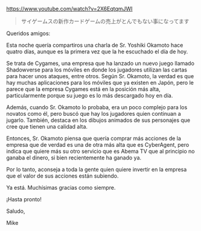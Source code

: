https://www.youtube.com/watch?v=2X6EqtqmJWI

> サイゲームスの新作カードゲームの売上がとんでもない事になってます

Queridos amigos:

Esta noche quería compartiros una charla de Sr. Yoshiki Okamoto hace quatro días, aunque es la primera vez que la he escuchado el día de hoy.

Se trata de Cygames, una empresa que ha lanzado un nuevo juego llamado Shadowverse para los móviles en donde los jugadores utilizan las cartas para hacer unos ataques, entre otros. Según Sr. Okamoto, la verdad es que hay muchas aplicaciones para los móviles que ya existen en Japón, pero le parece que la empresa Cygames está en la posición más alta, particularmente porque su juego es lo más descargado hoy en día. 

Además, cuando Sr. Okamoto lo probaba, era un poco complejo para los novatos como él, pero buscó que hay los jugadores quien continuan a jugarlo. También, destaca en los dibujos animados de sus personajes que cree que tienen una calidad alta.

Entonces, Sr. Okamoto piensa que quería comprar más acciones de la empresa que de verdad es una de otra más alta que es CyberAgent, pero indica que quiere más su otro servicio que es Abema TV que al principio no ganaba el dinero, si bien  recientemente ha ganado ya.

Por lo tanto, aconseja a toda la gente quien quiere invertir en la empresa que el valor de sus acciones están subiendo.

Ya está. Muchísimas gracias como siempre.

¡Hasta pronto!

Saludo,

Mike
